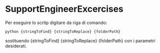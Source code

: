# SupportEngineerExcercises

Per eseguire lo scritp digitare da riga di comando:

    python {stringToFind} {stringToReplace} {folderPath}

sostituendo {stringToFind} {stringToReplace} {folderPath} con i parametri desiderati.
